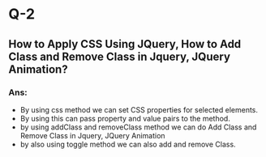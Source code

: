 # Q-2

## How to Apply CSS Using JQuery, How to Add Class and Remove Class in Jquery, JQuery Animation?

### Ans:

- By using css method we can set CSS properties for selected elements.
- By using this can pass property and value pairs to the method.
- by using addClass and removeClass method we can do Add Class and Remove Class in Jquery, JQuery Animation
- by also using toggle method we can also add and remove Class.

